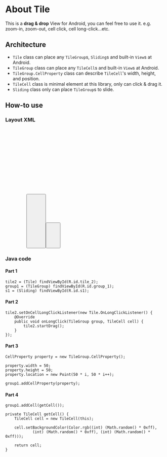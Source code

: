 # About Tile
This is a **drag & drop** View for Android, you can feel free to use it. e.g. zoom-in, zoom-out, cell click, cell long-click...etc.

## Architecture
* `Tile` class can place any `TileGroup`s, `Sliding`s and built-in `View`s at Android.
* `TileGroup` class can place any `TileCell`s and built-in `View`s at Android.
* `TileGroup.CellProperty` class can describe `TileCell`'s width, height, and position.
* `TileCell` class is minimal element at this library, only can click & drag it.
* `Sliding` class only can place `TileGroup`s to slide.

## How-to use
### Layout XML
<pre>
<LinearLayout xmlns:android="http://schemas.android.com/apk/res/android"
    xmlns:tile="http://schemas.android.com/apk/res-auto"
    android:layout_width="match_parent"
    android:layout_height="match_parent" >

    <tw.kewang.ui.tile.Tile
        android:layout_width="match_parent"
        android:layout_height="match_parent"
        android:layout_gravity="right"
        android:background="#888888" >

        <tw.kewang.ui.tile.TileGroup
            android:layout_width="300dp"
            android:layout_height="400dp"
            android:background="#00ffff"
            tile:maxCells="3"
            tile:x="450dp"
            tile:y="50dp" >

            <tw.kewang.ui.tile.TileCell
                android:layout_width="100dp"
                android:layout_height="100dp"
                android:background="#ff0000"
                tile:x="50dp"
                tile:y="50dp" />

            <tw.kewang.ui.tile.TileCell
                android:layout_width="50dp"
                android:layout_height="50dp"
                android:background="#00ff00"
                tile:x="100dp"
                tile:y="150dp" />

            <tw.kewang.ui.tile.TileCell
                android:layout_width="150dp"
                android:layout_height="150dp"
                android:background="#0000ff"
                tile:x="150dp"
                tile:y="150dp" />
        </tw.kewang.ui.tile.TileGroup>

        <Button
            android:id="@+id/button_outer"
            android:layout_width="wrap_content"
            android:layout_height="wrap_content"
            android:layout_marginLeft="50dp"
            android:layout_marginTop="50dp"
            android:text="Outer Group" />

        <tw.kewang.ui.tile.TileGroup
            android:layout_width="300dp"
            android:layout_height="400dp"
            android:background="#ffff00"
            tile:maxCells="3"
            tile:x="850dp"
            tile:y="50dp" >

            <tw.kewang.ui.tile.TileCell
                android:layout_width="100dp"
                android:layout_height="100dp"
                android:background="#336699"
                tile:x="0dp"
                tile:y="0dp" />

            <tw.kewang.ui.tile.TileCell
                android:layout_width="50dp"
                android:layout_height="50dp"
                android:background="#663399"
                tile:x="100dp"
                tile:y="50dp" />

            <tw.kewang.ui.tile.TileCell
                android:layout_width="150dp"
                android:layout_height="150dp"
                android:background="#669933"
                tile:x="0dp"
                tile:y="150dp" />

            <Button
                android:id="@+id/button_inner"
                android:layout_width="wrap_content"
                android:layout_height="wrap_content"
                android:layout_marginLeft="50dp"
                android:layout_marginTop="325dp"
                android:text="Inner Group" />
        </tw.kewang.ui.tile.TileGroup>
    </tw.kewang.ui.tile.Tile>

</LinearLayout>
</pre>
### Java code
#### Part 1
	tile2 = (Tile) findViewById(R.id.tile_2);
	group1 = (TileGroup) findViewById(R.id.group_1);
	s1 = (Sliding) findViewById(R.id.s1);

#### Part 2
	tile2.setOnCellLongClickListener(new Tile.OnLongClickListener() {
		@Override
		public void onLongClick(TileGroup group, TileCell cell) {
			tile2.startDrag();
		}
	});

#### Part 3
	CellProperty property = new TileGroup.CellProperty();

	property.width = 50;
	property.height = 50;
	property.location = new Point(50 * i, 50 * i++);

	group1.addCellProperty(property);

#### Part 4
	group1.addCell(getCell());

	private TileCell getCell() {
		TileCell cell = new TileCell(this);

		cell.setBackgroundColor(Color.rgb((int) (Math.random() * 0xff),
				(int) (Math.random() * 0xff), (int) (Math.random() * 0xff)));

		return cell;
	}